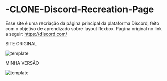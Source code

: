 # -CLONE-Discord-Recreation-Page
Esse site é uma recriação da página principal da plataforma Discord, feito com o objetivo de aprendizado sobre layout flexbox. Página original no link a seguir: https://discord.com/

SITE ORIGINAL

![template](https://user-images.githubusercontent.com/30660841/185687294-b7bac012-2c8b-4f3c-a021-aa77c9dd7ed9.png)


MINHA VERSÃO 

![template](https://user-images.githubusercontent.com/30660841/185687757-54afd3a5-d89f-4868-9f40-83fb340d2cb5.png)
